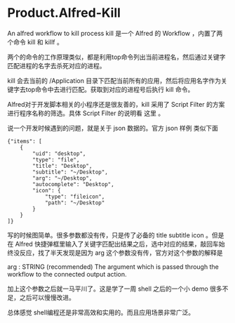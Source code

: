 # Product.Alfred-Kill
An alfred workflow to kill process
 kill 是一个 Alfred 的 Workflow ，内置了两个命令 kill 和 killf 。

两个的命令的工作原理类似，都是利用top命令列出当前进程名，然后通过关键字匹配进程的名字去杀死对应的进程。

kill 会去当前的  /Application 目录下匹配当前所有的应用，然后将应用名字作为关键字去top命令中去进行匹配。获取到对应的进程号后执行 kill 命令。

Alfred对于开发脚本相关的小程序还是很友善的，kill 采用了 Script Filter 的方案进行程序名称的筛选。具体 Script Filter 的说明看 这里 。

说一个开发时候遇到的问题，就是关于 json 数据的。官方 json 样例 类似下面

    {"items": [
        {
            "uid": "desktop",
            "type": "file",
            "title": "Desktop",
            "subtitle": "~/Desktop",
            "arg": "~/Desktop",
            "autocomplete": "Desktop",
            "icon": {
                "type": "fileicon",
                "path": "~/Desktop"
            }
        }
    ]}

写的时候图简单。很多参数都没有传，只是传了必备的 title subtitle icon 。但是在 Alfred 快捷弹框里输入了关键字匹配出结果之后，选中对应的结果，敲回车始终没反应，找了半天发现是因为 arg 这个参数没有传，官方对这个参数的解释是 

arg : STRING (recommended)  The argument which is passed through the workflow to the connected output action.

加上这个参数之后就一马平川了。这是学了一周 shell 之后的一个小 demo 很多不足，之后可以慢慢改进。

总体感觉 shell编程还是非常高效和实用的。而且应用场景非常广泛。
